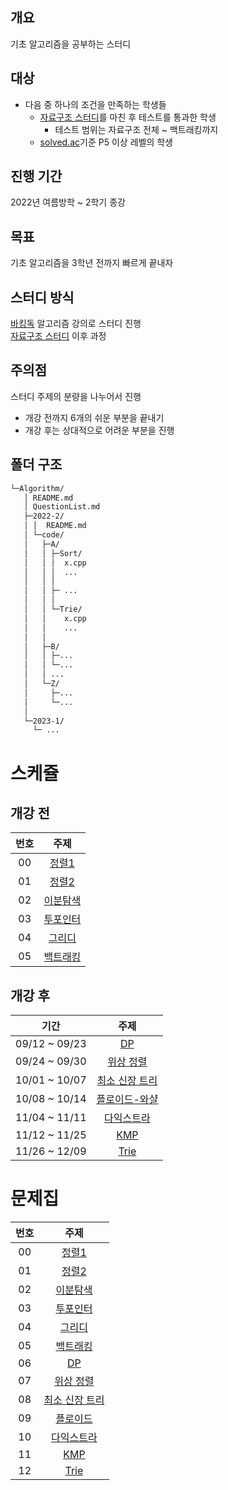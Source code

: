 ## 개요

기초 알고리즘을 공부하는 스터디

## 대상

- 다음 중 하나의 조건을 만족하는 학생들
  - [자료구조 스터디](../Data_Structure/)를 마친 후 테스트를 통과한 학생
    - 테스트 범위는 자료구조 전체 ~ 백트래킹까지
  - [solved.ac](https://solved.ac/)기준 P5 이상 레벨의 학생

## 진행 기간

2022년 여름방학 ~ 2학기 종강

## 목표

기초 알고리즘을 3학년 전까지 빠르게 끝내자 

## 스터디 방식

[바킹독](https://blog.encrypted.gg/) 알고리즘 강의로 스터디 진행   
[자료구조 스터디](../Data_Structure/) 이후 과정

## 주의점
스터디 주제의 분량을 나누어서 진행   
- 개강 전까지 6개의 쉬운 부분을 끝내기
- 개강 후는 상대적으로 어려운 부분을 진행

## 폴더 구조
```sh
└─Algorithm/
   │ README.md
   │ QuestionList.md
   ├─2022-2/
   │ │  README.md
   │ └─code/
   │   ├─A/
   │   │ ├─Sort/
   │   │ │  x.cpp
   │   │ │  ...
   │   │ │  
   │   │ ├─ ...
   │   │ │
   │   │ └─Trie/
   │   │    x.cpp
   │   │    ...
   │   │
   │   ├─B/
   │   │ ├─...
   │   │ └─...
   │   │ ...
   │   └─Z/
   │     ├─...
   │     └─...
   │
   └─2023-1/
     └─ ...

```
# 스케쥴

## 개강 전
| 번호 |                                                    주제                                                    |
| :--: | :--------------------------------------------------------------------------------------------------------: |
|  00  |[정렬1](https://blog.encrypted.gg/955?category=773649)|
|  01  |[정렬2](https://blog.encrypted.gg/966?category=773649)|
|  02  |[이분탐색](https://blog.encrypted.gg/985?category=773649) |
|  03  |[투포인터](https://blog.encrypted.gg/1004?category=773649) |
|  04  |[그리디](https://blog.encrypted.gg/975?category=773649) |
|  05  |[백트래킹](https://blog.encrypted.gg/945?category=773649)|

## 개강 후
| 기간 |                                                    주제                                                    |
| :--: | :--------------------------------------------------------------------------------------------------------: |
|  09/12 ~ 09/23  |[DP](https://blog.encrypted.gg/974?category=773649)|
|  09/24 ~ 09/30 |[위상 정렬](https://blog.encrypted.gg/1020?category=773649)|
|  10/01 ~ 10/07  |[최소 신장 트리](https://blog.encrypted.gg/1024?category=773649)|
|  10/08 ~ 10/14  |[플로이드-와샬](https://blog.encrypted.gg/1035?category=773649)|
|  11/04 ~ 11/11  |[다익스트라](https://blog.encrypted.gg/1037?category=773649)|
|  11/12 ~ 11/25  |[KMP](https://blog.encrypted.gg/1040?category=773649)|
|  11/26 ~ 12/09  |[Trie](https://blog.encrypted.gg/1059?category=773649)|

# 문제집

| 번호 |                                                    주제                                                    |
| :--: | :--------------------------------------------------------------------------------------------------------: |
|  00  | [정렬1](https://github.com/encrypted-def/basic-algo-lecture/blob/master/workbook/0x0E.md) |
|  01  |         [정렬2](https://github.com/encrypted-def/basic-algo-lecture/blob/master/workbook/0x0F.md)          |
|  02  |      [이분탐색](https://github.com/encrypted-def/basic-algo-lecture/blob/master/workbook/0x13.md)       |
|  03  |         [투포인터](https://github.com/encrypted-def/basic-algo-lecture/blob/master/workbook/0x14.md)          |
|  04  |         [그리디](https://github.com/encrypted-def/basic-algo-lecture/blob/master/workbook/0x11.md)          |
|  05  |         [백트래킹](https://github.com/encrypted-def/basic-algo-lecture/blob/master/workbook/0x0C.md)          |
|  06  |         [DP](https://github.com/encrypted-def/basic-algo-lecture/blob/master/workbook/0x10.md)          |
|  07  |         [위상 정렬](https://github.com/encrypted-def/basic-algo-lecture/blob/master/workbook/0x1A.md)          |
|  08  |         [최소 신장 트리](https://github.com/encrypted-def/basic-algo-lecture/blob/master/workbook/0x1B.md)          |
|  09  |         [플로이드](https://github.com/encrypted-def/basic-algo-lecture/blob/master/workbook/0x1C.md)          |
|  10  |         [다익스트라](https://github.com/encrypted-def/basic-algo-lecture/blob/master/workbook/0x1D.md)          |
|  11  |         [KMP](https://github.com/encrypted-def/basic-algo-lecture/blob/master/workbook/0x1E.md)          |
|  12  |         [Trie](https://github.com/encrypted-def/basic-algo-lecture/blob/master/workbook/0x1F.md)          |
